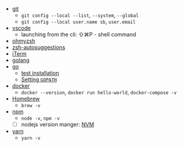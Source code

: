 - [git](https://git-scm.com/)
    - `git config --local --list`, `--system`, `--global`
    - `git config --local user.name sb`, `user.email`
- [vscode](https://code.visualstudio.com/)
    - launching from the cli: ⇧⌘P - shell command
- [ohmyzsh](https://ohmyz.sh/)
- [zsh-autosuggestions](https://github.com/zsh-users/zsh-autosuggestions/blob/master/INSTALL.md)
- [iTerm](https://iterm2.com/)
- [golang](https://golang.org/)
- [go](https://golang.org/dl/)
    - [test installation](https://golang.org/doc/install)
    - [Setting `GOPATH`](https://github.com/golang/go/wiki/SettingGOPATH)
- [docker](https://store.docker.com/editions/community/docker-ce-desktop-mac)
    - `docker --version`, `docker run hello-world`, `docker-compose -v`
- [Homebrew](https://brew.sh/)
    - `brew -v`
- [npm](https://www.npmjs.com/get-npm)
    - `node -v`, `npm -v`
    - [ ] nodejs version manger: [NVM](https://github.com/creationix/nvm)
- [yarn](https://yarnpkg.com/en/docs/install#mac-stable)
    - `yarn -v`